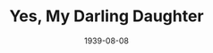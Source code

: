 ---
title: Yes, My Darling Daughter
date: 1939-08-08
closing_date: 1939-08-11
layout: productions
featured_image: 
image_caption:
image_credit:
playbill:
category:
Theatre: Theatre Jacksonville
Venue: Little Theatre
cast:
  Ann Whitman Murray: Edre Ferguson
  Ellen Murray: Flonnie Anders
  Douglas Hall: Neal Tyler, Jr.
  Martha: Ola Don Etter
  Connie Nevins: Patty Frederick
  Titus Jaywood: Stanley Morrell
  Lewis Murray: William H. Moore
crew:
  Director: Edward J. Crowley
  Assistant to Director: Molly Delgado
  Stage Manager: Vincent Bisno
  Assistant Stage Manager: Dickey Bisno
  Property Manager: Eleanor Edwards
  Assistant Property Manager: Martha Moore
  Electrician: Wallace G. Ferry
understudies:
orchestra:
external_links:
---